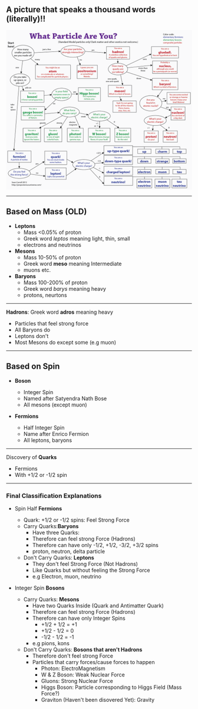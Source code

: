 ## A picture that speaks a thousand words (literally)!!

![](images/element-particle-diagram.jpg)

---

## Based on Mass (OLD)

- **Leptons** 
    + Mass <0.05% of proton
    + Greek word *leptos* meaning light, thin, small
    + electrons and neutrinos
- **Mesons** 
    + Mass 10-50% of proton
    + Greek word **meso** meaning Intermediate
    + muons etc.
- **Baryons**
    + Mass 100-200% of proton
    + Greek word *barys* meaning heavy
    + protons, neurtons

---

**Hadrons**: Greek word **adros** meaning heavy

- Particles that feel strong force   
- All Baryons do   
- Leptons don't   
- Most Mesons do except some (e.g muon)   

---

## Based on Spin

- **Boson**
    + Integer Spin
    + Named after Satyendra Nath Bose
    + All mesons (except muon)

- **Fermions**
    + Half Integer Spin
    + Name after Enrico Fermion
    + All leptons, baryons

---

Discovery of **Quarks**

- Fermions
- With +1/2 or -1/2 spin

----

### Final Classification Explanations

- Spin Half **Fermions**
    + Quark: +1/2 or -1/2 spins: Feel Strong Force    
    + Carry Quarks:**Baryons** 
        * Have three Quarks: 
        * Therefore can feel strong Force (Hadrons)
        * Therefore can have only -1/2, +1/2, -3/2, +3/2 spins 
        * proton, neutron, delta particle  
    + Don't Carry Quarks: **Leptons**
        + They don't feel Strong Force (Not Hadrons)
        + Like Quarks but without feeling the Strong Force
        + e.g Electron, muon, neutrino        

- Integer Spin **Bosons**   
    + Carry Quarks: **Mesons**
        + Have two Quarks Inside (Quark and Antimatter Quark)
        + Therefore can feel strong Force (Hadrons)
        + Therefore can have only Integer Spins
            * +1/2 + 1/2 = +1
            * +1/2 - 1/2 = 0
            * -1/2 - 1/2 = -1
        + e.g pions, kons
    + Don't Carry Quarks: **Bosons that aren't Hadrons**
        + Therefore don't feel strong Force 
        + Particles that carry forces/cause forces to happen
            + Photon:  ElectroMagnetism
            + W & Z Boson: Weak Nuclear Force
            + Gluons: Strong Nuclear Force
            + Higgs Boson: Particle corresponding to Higgs Field (Mass Force?)
            + Graviton (Haven't been disovered Yet): Gravity